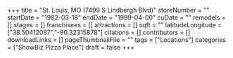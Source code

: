 +++
title = "St. Louis, MO (7499 S Lindbergh Blvd)"
storeNumber = ""
startDate = "1982-03-18"
endDate = "1999-04-00"
cuDate = ""
remodels = []
stages = []
franchisees = []
attractions = []
sqft = ""
latitudeLongitude = ["38.50412087","-90.32315878"]
citations = []
contributors = []
downloadLinks = []
pageThumbnailFile = ""
tags = ["Locations"]
categories = ["ShowBiz Pizza Place"]
draft = false
+++
